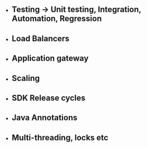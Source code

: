 - ## Testing -> Unit testing, Integration, Automation, Regression
- ## Load Balancers
- ## Application gateway
- ## Scaling
- ## SDK Release cycles
- ## Java Annotations
- ## Multi-threading, locks etc